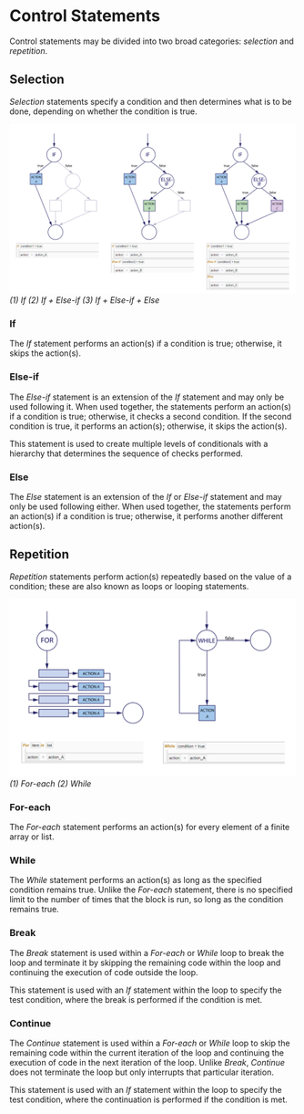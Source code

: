 # Control Statements

Control statements may be divided into two broad categories: _selection_ and _repetition_.

## Selection

_Selection_ statements specify a condition and then determines what is to be done, depending on whether the condition is true.

![Control Flow Graphs](./imgs/3.4-if_elseif_else.png)
*(1) If (2) If + Else-if (3) If + Else-if + Else*

### If

The _If_ statement performs an action(s) if a condition is true; otherwise, it skips the action(s). 

### Else-if

The _Else-if_ statement is an extension of the _If_ statement and may only be used following it. When used together, the statements perform an action(s) if a condition is true; otherwise, it checks a second condition. If the second condition is true, it performs an action(s); otherwise, it skips the action(s). 

This statement is used to create multiple levels of conditionals with a hierarchy that determines the sequence of checks performed.

### Else

The _Else_ statement is an extension of the _If_ or _Else-if_ statement and may only be used following either. When used together, the statements perform an action(s) if a condition is true; otherwise, it performs another different action(s).

## Repetition

_Repetition_ statements perform action(s) repeatedly based on the value of a condition; these are also known as loops or looping statements.

![Control Flow Graphs](./imgs/3.4-foreachwhile.png)
*(1) For-each (2) While*

### For-each

The _For-each_ statement performs an action(s) for every element of a finite array or list. 

### While

The _While_ statement performs an action(s) as long as the specified condition remains true. Unlike the _For-each_ statement, there is no specified limit to the number of times that the block is run, so long as the condition remains true.

### Break

The _Break_ statement is used within a _For-each_ or _While_ loop to break the loop and terminate it by skipping the remaining code within the loop and continuing the execution of code outside the loop. 

This statement is used with an _If_ statement within the loop to specify the test condition, where the break is performed if the condition is met. 

### Continue

The _Continue_ statement is used within a _For-each_ or _While_ loop to skip the remaining code within the current iteration of the loop and continuing the execution of code in the next iteration of the loop. Unlike _Break_, _Continue_ does not terminate the loop but only interrupts that particular iteration. 

This statement is used with an _If_ statement within the loop to specify the test condition, where the continuation is performed if the condition is met. 